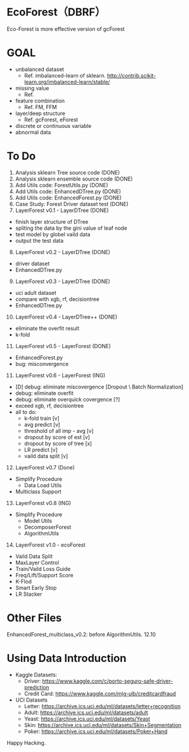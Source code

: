 # EcoForest（DBRF）
Eco-Forest is more effective version of gcForest

# GOAL
- unbalanced dataset
  - Ref. imbalanced-learn of sklearn. http://contrib.scikit-learn.org/imbalanced-learn/stable/
- missing value
  - Ref. 
- feature combination
  - Ref. FM, FFM
- layer/deep structure
  - Ref. gcForest, eForest
- discrete or continuous variable
- abnormal data

# To Do
1. Analysis sklearn Tree source code (DONE)
2. Analysis sklearn ensemble source code (DONE)
3. Add Utils code: ForestUtils.py (DONE)
4. Add Utils code: EnhancedDTree.py (DONE)
5. Add Utils code: EnhancedForest.py (DONE)
6. Case Study: Forest Driver dataset test (DONE)
7. LayerForest v0.1 - LayerDTree (DONE)
  - finish layer structure of DTree
  - spliting the data by the gini value of leaf node
  - test model by globel vaild data 
  - output the test data
8. LayerForest v0.2 - LayerDTree (DONE)
  - driver dataset
  - EnhancedDTree.py
9. LayerForest v0.3 - LayerDTree (DONE)
  - uci adult dataset
  - compare with xgb, rf, decisiontree
  - EnhancedDTree.py
10. LayerForest v0.4 - LayerDTree++ (DONE)
  - eliminate the overfit result
  - k-fold
11. LayerForest v0.5 - LayerForest (DONE)
  - EnhancedForest.py
  - bug: misconvergence
11. LayerForest v0.6 - LayerForest (ING)
  - [D] debug: eliminate miscovergence [Dropout \ Batch Normalization]
  - debug: eliminate overfit
  - debug: eliminate overquick covergence [?]
  - exceed xgb, rf, decisiontree
  - all to do:
    - k-fold train [v]
    - avg predict [v]
    - threshold of all imp - avg [v]
    - dropout by score of est [v]
    - dropout by score of tree [x]
    - LR predict [v]
    - vaild data split [v]
12. LayerForest v0.7 (Done)
  - Simplify Procedure
    - Data Load Utils
  - Multiclass Support
13. LayerForest v0.8 (ING)
  - Simplify Procedure
    - Model Utils
    - DecomposerForest
    - AlgorithmUtils
14. LayerForest v1.0 - ecoForest
  - Vaild Data Split
  - MaxLayer Control
  - Train/Vaild Loss Guide
  - Freq/Lift/Support Score
  - K-Flod
  - Smart Early Stop
  - LR Stacker

# Other Files
EnhancedForest_multiclass_v0.2: before AlgorithmUtils. 12.10

# Using Data Introduction
- Kaggle Datasets:
  - Driver: https://www.kaggle.com/c/porto-seguro-safe-driver-prediction
  - Credit Card: https://www.kaggle.com/mlg-ulb/creditcardfraud
- UCI Datasets
  - Letter: https://archive.ics.uci.edu/ml/datasets/letter+recognition
  - Adult: https://archive.ics.uci.edu/ml/datasets/adult
  - Yeast: https://archive.ics.uci.edu/ml/datasets/Yeast
  - Skin: https://archive.ics.uci.edu/ml/datasets/Skin+Segmentation
  - Poker: https://archive.ics.uci.edu/ml/datasets/Poker+Hand


Happy Hacking.
